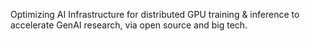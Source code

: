 Optimizing AI Infrastructure for distributed GPU training & inference to accelerate GenAI research, via open source and big tech.
